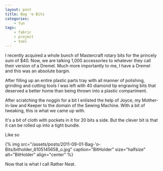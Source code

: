 ```yaml
---
layout: post
title: Bag 'o Bits
categories:
    - fun
tags:
    - fabric
    - project
    - tool
---
```


I recently acquired a whole bunch of Mastercraft rotary bits for the princely sum of $40. Now, we are talking 1,000 accessories to whatever they call their version of a Dremel. Much more importantly to me, I have a Dremel and this was an absolute bargin.

After filling up an entire plastic parts tray with all manner of polishing, grinding and cutting tools I was left with 40 diamond tip engraving bits that deserved a better home than being thrown into a plastic compartment.

After scratching the noggin for a bit I enlisted the help of Joyce, my Mother-in-law and Keeper to the domain of the Sewing Machine. With a bit of tweaking, this is what we came up with.

It's a bit of cloth with pockets in it for 20 bits a side. But the clever bit is that it can be rolled up into a tight bundle.

Like so

{% img src="/assets/posts/2011-09-01-Bag-'o-Bits/bitholder_6105145658_o.jpg" caption="BitHolder" size="halfsize" alt="BitHolder" align="center" %}

Now that is what I call Rather Neat.